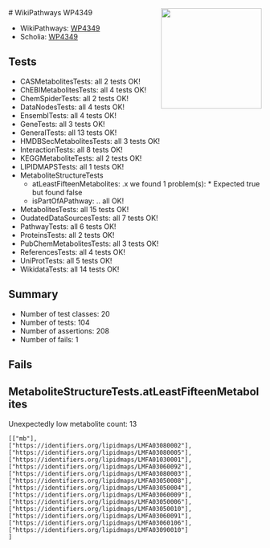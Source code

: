 <img style="float: right; width: 200px" src="https://upload.wikimedia.org/wikipedia/commons/thumb/8/83/Wplogo_with_text_500.png/640px-Wplogo_with_text_500.png" />
# WikiPathways WP4349

* WikiPathways: [WP4349](https://new.wikipathways.org/pathways/WP4349)
* Scholia: [WP4349](https://scholia.toolforge.org/wikipathways/WP4349)
## Tests
* CASMetabolitesTests: all 2 tests OK!
* ChEBIMetabolitesTests: all 4 tests OK!
* ChemSpiderTests: all 2 tests OK!
* DataNodesTests: all 4 tests OK!
* EnsemblTests: all 4 tests OK!
* GeneTests: all 3 tests OK!
* GeneralTests: all 13 tests OK!
* HMDBSecMetabolitesTests: all 3 tests OK!
* InteractionTests: all 8 tests OK!
* KEGGMetaboliteTests: all 2 tests OK!
* LIPIDMAPSTests: all 1 tests OK!
* MetaboliteStructureTests
    * atLeastFifteenMetabolites: .x we found 1 problem(s):
            * Expected true but found false
    * isPartOfAPathway: .. all OK!
* MetabolitesTests: all 15 tests OK!
* OudatedDataSourcesTests: all 7 tests OK!
* PathwayTests: all 6 tests OK!
* ProteinsTests: all 2 tests OK!
* PubChemMetabolitesTests: all 3 tests OK!
* ReferencesTests: all 4 tests OK!
* UniProtTests: all 5 tests OK!
* WikidataTests: all 14 tests OK!


## Summary

* Number of test classes: 20
* Number of tests: 104
* Number of assertions: 208
* Number of fails: 1

## Fails

<a name="3b0f93c3" />

## MetaboliteStructureTests.atLeastFifteenMetabolites

Unexpectedly low metabolite count: 13

```
[["mb"],
["https://identifiers.org/lipidmaps/LMFA03080002"],
["https://identifiers.org/lipidmaps/LMFA03080005"],
["https://identifiers.org/lipidmaps/LMFA01030001"],
["https://identifiers.org/lipidmaps/LMFA03060092"],
["https://identifiers.org/lipidmaps/LMFA03080003"],
["https://identifiers.org/lipidmaps/LMFA03050008"],
["https://identifiers.org/lipidmaps/LMFA03050004"],
["https://identifiers.org/lipidmaps/LMFA03060009"],
["https://identifiers.org/lipidmaps/LMFA03050006"],
["https://identifiers.org/lipidmaps/LMFA03050010"],
["https://identifiers.org/lipidmaps/LMFA03060091"],
["https://identifiers.org/lipidmaps/LMFA03060106"],
["https://identifiers.org/lipidmaps/LMFA03090010"]
]
```

